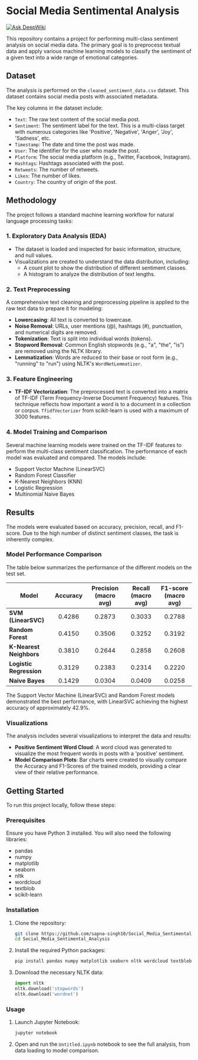 # Social Media Sentimental Analysis
[![Ask DeepWiki](https://devin.ai/assets/askdeepwiki.png)](https://deepwiki.com/Sapna-Singh10/Social_Media_Sentimental_Analysis)

This repository contains a project for performing multi-class sentiment analysis on social media data. The primary goal is to preprocess textual data and apply various machine learning models to classify the sentiment of a given text into a wide range of emotional categories.

## Dataset

The analysis is performed on the `cleaned_sentiment_data.csv` dataset. This dataset contains social media posts with associated metadata.

The key columns in the dataset include:
*   `Text`: The raw text content of the social media post.
*   `Sentiment`: The sentiment label for the text. This is a multi-class target with numerous categories like 'Positive', 'Negative', 'Anger', 'Joy', 'Sadness', etc.
*   `Timestamp`: The date and time the post was made.
*   `User`: The identifier for the user who made the post.
*   `Platform`: The social media platform (e.g., Twitter, Facebook, Instagram).
*   `Hashtags`: Hashtags associated with the post.
*   `Retweets`: The number of retweets.
*   `Likes`: The number of likes.
*   `Country`: The country of origin of the post.

## Methodology

The project follows a standard machine learning workflow for natural language processing tasks:

### 1. Exploratory Data Analysis (EDA)
*   The dataset is loaded and inspected for basic information, structure, and null values.
*   Visualizations are created to understand the data distribution, including:
    *   A count plot to show the distribution of different sentiment classes.
    *   A histogram to analyze the distribution of text lengths.

### 2. Text Preprocessing
A comprehensive text cleaning and preprocessing pipeline is applied to the raw text data to prepare it for modeling:
*   **Lowercasing**: All text is converted to lowercase.
*   **Noise Removal**: URLs, user mentions (@), hashtags (#), punctuation, and numerical digits are removed.
*   **Tokenization**: Text is split into individual words (tokens).
*   **Stopword Removal**: Common English stopwords (e.g., "a", "the", "is") are removed using the NLTK library.
*   **Lemmatization**: Words are reduced to their base or root form (e.g., "running" to "run") using NLTK's `WordNetLemmatizer`.

### 3. Feature Engineering
*   **TF-IDF Vectorization**: The preprocessed text is converted into a matrix of TF-IDF (Term Frequency-Inverse Document Frequency) features. This technique reflects how important a word is to a document in a collection or corpus. `TfidfVectorizer` from scikit-learn is used with a maximum of 3000 features.

### 4. Model Training and Comparison
Several machine learning models were trained on the TF-IDF features to perform the multi-class sentiment classification. The performance of each model was evaluated and compared. The models include:
*   Support Vector Machine (LinearSVC)
*   Random Forest Classifier
*   K-Nearest Neighbors (KNN)
*   Logistic Regression
*   Multinomial Naive Bayes

## Results

The models were evaluated based on accuracy, precision, recall, and F1-score. Due to the high number of distinct sentiment classes, the task is inherently complex.

### Model Performance Comparison

The table below summarizes the performance of the different models on the test set.

| Model                 | Accuracy | Precision (macro avg) | Recall (macro avg) | F1-score (macro avg) |
| --------------------- | :------: | :-------------------: | :----------------: | :------------------: |
| **SVM (LinearSVC)**   |  0.4286  |        0.2873         |       0.3033       |        0.2788        |
| **Random Forest**     |  0.4150  |        0.3506         |       0.3252       |        0.3192        |
| **K-Nearest Neighbors**|  0.3810  |        0.2644         |       0.2858       |        0.2608        |
| **Logistic Regression**|  0.3129  |        0.2383         |       0.2314       |        0.2220        |
| **Naive Bayes**       |  0.1429  |        0.0304         |       0.0409       |        0.0258        |

The Support Vector Machine (LinearSVC) and Random Forest models demonstrated the best performance, with LinearSVC achieving the highest accuracy of approximately 42.9%.

### Visualizations

The analysis includes several visualizations to interpret the data and results:

*   **Positive Sentiment Word Cloud**: A word cloud was generated to visualize the most frequent words in posts with a 'positive' sentiment.
*   **Model Comparison Plots**: Bar charts were created to visually compare the Accuracy and F1-Scores of the trained models, providing a clear view of their relative performance.

## Getting Started

To run this project locally, follow these steps:

### Prerequisites

Ensure you have Python 3 installed. You will also need the following libraries:
*   pandas
*   numpy
*   matplotlib
*   seaborn
*   nltk
*   wordcloud
*   textblob
*   scikit-learn

### Installation

1.  Clone the repository:
    ```bash
    git clone https://github.com/sapna-singh10/Social_Media_Sentimental_Analysis.git
    cd Social_Media_Sentimental_Analysis
    ```

2.  Install the required Python packages:
    ```bash
    pip install pandas numpy matplotlib seaborn nltk wordcloud textblob scikit-learn
    ```

3.  Download the necessary NLTK data:
    ```python
    import nltk
    nltk.download('stopwords')
    nltk.download('wordnet')
    ```

### Usage

1.  Launch Jupyter Notebook:
    ```bash
    jupyter notebook
    ```
2.  Open and run the `Untitled.ipynb` notebook to see the full analysis, from data loading to model comparison.
